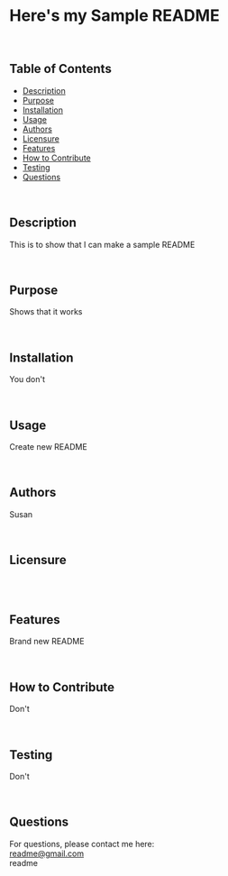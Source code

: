 # Here's my Sample README

  <br />

## Table of Contents <br />

- [Description](#description)<br />
- [Purpose](#purpose)<br />
- [Installation](#installation)<br />
- [Usage](#usage)<br />
- [Authors](#authors)<br />
- [Licensure](#licensure)<br />
- [Features](#features)<br />
- [How to Contribute](#contribute)<br />
- [Testing](#testing)<br />
- [Questions](#questions)<br />

<br />

## Description

This is to show that I can make a sample README<br />

  <br />

## Purpose

Shows that it works<br />

<br />

## Installation

You don't<br />

<br />

## Usage

Create new README<br />

<br />

## Authors

Susan<br />

<br />

## Licensure

<br />

<br />

## Features

Brand new README<br />

<br />

## How to Contribute

Don't<br />

<br />

## Testing

Don't<br />

<br />

## Questions

For questions, please contact me here: <br />
readme@gmail.com<br />
readme<br />
